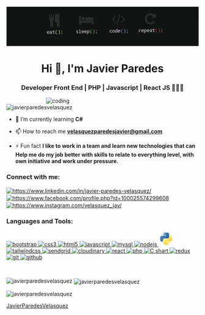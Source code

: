 ![logo](https://github.com/JavierParedesVelasquez/JavierParedesVelasquez/blob/main/banner_config.png)
<h1 align="center">Hi 👋, I'm Javier Paredes</h1>
<h3 align="center">Developer Front End | PHP | Javascript | React JS 👨🏻‍💻</h3>

<img align="right" alt="coding" width="400" src="https://camo.githubusercontent.com/cae12fddd9d6982901d82580bdf321d81fb299141098ca1c2d4891870827bf17/68747470733a2f2f6d69726f2e6d656469756d2e636f6d2f6d61782f313336302f302a37513379765349765f7430696f4a2d5a2e676966">

<p align="left"> <img src="https://komarev.com/ghpvc/?username=javierparedesvelasquez&label=Profile%20views&color=0e75b6&style=flat" alt="javierparedesvelasquez" /> </p>

- 🌱 I’m currently learning **C#**

- 📫 How to reach me **velasquezparedesjavier@gmail.com**

- ⚡ Fun fact **I like to work in a team and learn new technologies that can Help me do my job better with skills to relate to everything level, with own initiative and work under pressure.**

<h3 align="left">Connect with me:</h3>
<p align="left">
<a href="https://www.linkedin.com/in/javier-paredes-velasquez/" target="blank"><img align="center" src="https://raw.githubusercontent.com/rahuldkjain/github-profile-readme-generator/master/src/images/icons/Social/linked-in-alt.svg" alt="https://www.linkedin.com/in/javier-paredes-velasquez/" height="30" width="40" /></a>
<a href="https://www.facebook.com/profile.php?id=100025574299608" target="blank"><img align="center" src="https://raw.githubusercontent.com/rahuldkjain/github-profile-readme-generator/master/src/images/icons/Social/facebook.svg" alt="https://www.facebook.com/profile.php?id=100025574299608" height="30" width="40" /></a>
<a href="https://www.instagram.com/velasquez_jav/" target="blank"><img align="center" src="https://raw.githubusercontent.com/rahuldkjain/github-profile-readme-generator/master/src/images/icons/Social/instagram.svg" alt="https://www.instagram.com/velasquez_jav/" height="30" width="40" /></a>
</p>

<h3 align="left">Languages and Tools:</h3>
<p align="left"> 
      <a href="https://getbootstrap.com" target="_blank" rel="noreferrer">
    <img src="./resource/svg/bootstrap-plain.svg"
      alt="bootstrap" width="40" height="40" />
       </a> 
      <a href="https://www.w3schools.com/css/" target="_blank"
    rel="noreferrer"> <img
      src="./resource/svg/css3-original.svg" alt="css3"
      width="40" height="40" /> </a> 
      <a href="https://www.w3.org/html/" target="_blank" rel="noreferrer"> <img
      src="./resource/svg/html5-original.svg"
      alt="html5" width="40" height="40" /> </a> 
      <a href="https://developer.mozilla.org/en-US/docs/Web/JavaScript" target="_blank"
    rel="noreferrer"> <img
      src="./resource/svg/javascript-original.svg"
      alt="javascript" width="40" height="40" /> </a> 
     <a href="https://www.mysql.com/" target="_blank" rel="noreferrer"> <img
      src="./resource/svg/mysql-original.svg"
      alt="mysql" width="40" height="40" /> </a> </a>
       <a href="https://nodejs.org" target="_blank" rel="noreferrer"> <img
      src="./resource/svg/node-icon.svg"
      alt="nodejs" width="40" height="40" /> </a> 
       <a href="https://www.python.org" target="_blank" rel="noreferrer"> <img
      src="https://raw.githubusercontent.com/devicons/devicon/master/icons/python/python-original.svg" alt="python"
      width="40" height="40" /> </a> 
      <a href="https://reactjs.org/" target="_blank" rel="noreferrer"> <img
      src="./resource/svg/react-original.svg"
      alt="tailwindcss" width="40" height="40" /> </a>
         <a href="https://reactjs.org/" target="_blank" rel="noreferrer"> <img
      src="./resource/svg/tailwindcss-icon.svg"
      alt="sendgrid" width="40" height="40" /> </a>
         <a href="https://sendgrid.com/" target="_blank" rel="noreferrer"> <img
      src="./resource/svg/sendgrid.svg"
      alt="cloudinary" width="40" height="40" /> </a>
          <a href="https://cloudinary.com" target="_blank" rel="noreferrer"> <img
      src="./resource/svg/cloudinary-icon.svg"
      alt="react" width="40" height="40" /> </a>
          <a href="https://www.php.net/" target="_blank" rel="noreferrer"> <img
      src="./resource/svg/php2-icon.svg"
      alt="php" width="40" height="40" /> </a>
         <a href="https://docs.microsoft.com/en-us/dotnet/csharp/" target="_blank" rel="noreferrer"> <img
      src="./resource/svg/c-sharp.svg"
      alt="C shart" width="40" height="40" /> </a>
         <a href="https://redux.js.org/" target="_blank" rel="noreferrer"> <img
      src="./resource/svg/redux-icon.svg"
      alt="redux" width="40" height="40" /> </a>
              <a href="https://git-scm.com/" target="_blank" rel="noreferrer"> <img
      src="./resource/svg/git-icon.svg"
      alt="git" width="40" height="40" /> </a>
              <a href="https://github.com/" target="_blank" rel="noreferrer"> <img
      src="./resource/svg/github-icon.svg"
      alt="github" width="40" height="40" /> </a>
    </p>

<br>


<p><img align="left" src="https://github-readme-stats.vercel.app/api/top-langs?username=javierparedesvelasquez&show_icons=true&locale=en&layout=compact" alt="javierparedesvelasquez" /></p>

<p>&nbsp;<img align="center" src="https://github-readme-stats.vercel.app/api?username=javierparedesvelasquez&show_icons=true&locale=en" alt="javierparedesvelasquez" /></p>

<p><img align="center" src="https://github-readme-streak-stats.herokuapp.com/?user=javierparedesvelasquez&" alt="javierparedesvelasquez" /></p>

[JavierParedesVelasquez](https://github.com/JavierParedesVelasquez)
